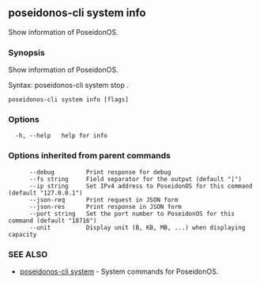 ## poseidonos-cli system info

Show information of PoseidonOS.

### Synopsis

Show information of PoseidonOS.

Syntax:
	poseidonos-cli system stop .
          

```
poseidonos-cli system info [flags]
```

### Options

```
  -h, --help   help for info
```

### Options inherited from parent commands

```
      --debug         Print response for debug
      --fs string     Field separator for the output (default "|")
      --ip string     Set IPv4 address to PoseidonOS for this command (default "127.0.0.1")
      --json-req      Print request in JSON form
      --json-res      Print response in JSON form
      --port string   Set the port number to PoseidonOS for this command (default "18716")
      --unit          Display unit (B, KB, MB, ...) when displaying capacity
```

### SEE ALSO

* [poseidonos-cli system](poseidonos-cli_system.md)	 - System commands for PoseidonOS.

